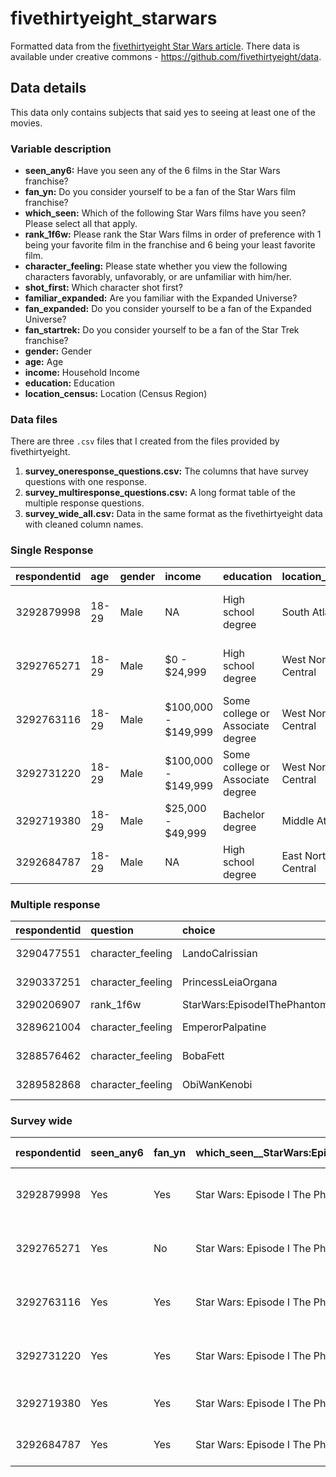 # fivethirtyeight_starwars
Formatted data from the [fivethirtyeight Star Wars article](https://fivethirtyeight.com/features/americas-favorite-star-wars-movies-and-least-favorite-characters/). There data is available under creative commons - https://github.com/fivethirtyeight/data.

## Data details

This data only contains subjects that said yes to seeing at least one of the movies. 


### Variable description

- **seen_any6:** Have you seen any of the 6 films in the Star Wars franchise? 
- **fan_yn:** Do you consider yourself to be a fan of the Star Wars film franchise?
- **which_seen:** Which of the following Star Wars films have you seen? Please select all that apply.
- **rank_1f6w:** Please rank the Star Wars films in order of preference with 1 being your favorite film in the franchise and 6 being your least favorite film.
- **character_feeling:** Please state whether you view the following characters favorably, unfavorably, or are unfamiliar with him/her.
- **shot_first:** Which character shot first?
- **familiar_expanded:** Are you familiar with the Expanded Universe?
- **fan_expanded:** Do you consider yourself to be a fan of the Expanded Universe?
- **fan_startrek:** Do you consider yourself to be a fan of the Star Trek franchise?
- **gender:** Gender
- **age:** Age
- **income:** Household Income
- **education:** Education
- **location_census:** Location (Census Region)

### Data files

There are three `.csv` files that I created from the files provided by fivethirtyeight.

1. **survey_oneresponse_questions.csv:** The columns that have survey questions with one response.
2. **survey_multiresponse_questions.csv:** A long format table of the multiple response questions.
3. **survey_wide_all.csv:** Data in the same format as the fivethirtyeight data with cleaned column names.



### Single Response

| respondentid|age   |gender |income              |education                        |location_census    |seen_any6 |fan_yn |fan_expanded |fan_startrek |shot_first                       |
|------------:|:-----|:------|:-------------------|:--------------------------------|:------------------|:---------|:------|:------------|:------------|:--------------------------------|
|   3292879998|18-29 |Male   |NA                  |High school degree               |South Atlantic     |Yes       |Yes    |No           |No           |I don't understand this question |
|   3292765271|18-29 |Male   |$0 - $24,999        |High school degree               |West North Central |Yes       |No     |NA           |No           |I don't understand this question |
|   3292763116|18-29 |Male   |$100,000 - $149,999 |Some college or Associate degree |West North Central |Yes       |Yes    |NA           |Yes          |I don't understand this question |
|   3292731220|18-29 |Male   |$100,000 - $149,999 |Some college or Associate degree |West North Central |Yes       |Yes    |No           |No           |Greedo                           |
|   3292719380|18-29 |Male   |$25,000 - $49,999   |Bachelor degree                  |Middle Atlantic    |Yes       |Yes    |No           |Yes          |Han                              |
|   3292684787|18-29 |Male   |NA                  |High school degree               |East North Central |Yes       |Yes    |No           |No           |Han

### Multiple response

| respondentid|question          |choice                            |answer               |
|------------:|:-----------------|:---------------------------------|:--------------------|
|   3290477551|character_feeling |LandoCalrissian                   |Somewhat favorably   |
|   3290337251|character_feeling |PrincessLeiaOrgana                |Very favorably       |
|   3290206907|rank_1f6w         |StarWars:EpisodeIThePhantomMenace |6                    |
|   3289621004|character_feeling |EmperorPalpatine                  |Somewhat favorably   |
|   3288576462|character_feeling |BobaFett                          |Somewhat unfavorably |
|   3289582868|character_feeling |ObiWanKenobi                      |Very favorably       |

### Survey wide

| respondentid|seen_any6 |fan_yn |which_seen__StarWars:EpisodeIThePhantomMenace |which_seen__StarWars:EpisodeIIAttackoftheClones |which_seen__StarWars:EpisodeIIIRevengeoftheSith |which_seen__StarWars:EpisodeIVANewHope |which_seen__StarWars:EpisodeVTheEmpireStrikesBack |which_seen__StarWars:EpisodeVIReturnoftheJedi | rank_1f6w__StarWars:EpisodeIThePhantomMenace| rank_1f6w__StarWars:EpisodeIIAttackoftheClones| rank_1f6w__StarWars:EpisodeIIIRevengeoftheSith| rank_1f6w__StarWars:EpisodeIVANewHope| rank_1f6w__StarWars:EpisodeVTheEmpireStrikesBack| rank_1f6w__StarWars:EpisodeVIReturnoftheJedi|character_feeling__HanSolo |character_feeling__LukeSkywalker |character_feeling__PrincessLeiaOrgana |character_feeling__AnakinSkywalker |character_feeling__ObiWanKenobi |character_feeling__EmperorPalpatine         |character_feeling__DarthVader |character_feeling__LandoCalrissian          |character_feeling__BobaFett |character_feeling__C-3P0 |character_feeling__R2D2 |character_feeling__JarJarBinks |character_feeling__PadmeAmidala             |character_feeling__Yoda |shot_first                       |familiar_expanded |fan_expanded |fan_startrek |gender |age   |income              |education                        |location_census    |
|------------:|:---------|:------|:---------------------------------------------|:-----------------------------------------------|:-----------------------------------------------|:--------------------------------------|:-------------------------------------------------|:---------------------------------------------|--------------------------------------------:|----------------------------------------------:|----------------------------------------------:|-------------------------------------:|------------------------------------------------:|--------------------------------------------:|:--------------------------|:--------------------------------|:-------------------------------------|:----------------------------------|:-------------------------------|:-------------------------------------------|:-----------------------------|:-------------------------------------------|:---------------------------|:------------------------|:-----------------------|:------------------------------|:-------------------------------------------|:-----------------------|:--------------------------------|:-----------------|:------------|:------------|:------|:-----|:-------------------|:--------------------------------|:------------------|
|   3292879998|Yes       |Yes    |Star Wars: Episode I  The Phantom Menace      |Star Wars: Episode II  Attack of the Clones     |Star Wars: Episode III  Revenge of the Sith     |Star Wars: Episode IV  A New Hope      |Star Wars: Episode V The Empire Strikes Back      |Star Wars: Episode VI Return of the Jedi      |                                            3|                                              2|                                              1|                                     4|                                                5|                                            6|Very favorably             |Very favorably                   |Very favorably                        |Very favorably                     |Very favorably                  |Very favorably                              |Very favorably                |Unfamiliar (N/A)                            |Unfamiliar (N/A)            |Very favorably           |Very favorably          |Very favorably                 |Very favorably                              |Very favorably          |I don't understand this question |Yes               |No           |No           |Male   |18-29 |NA                  |High school degree               |South Atlantic     |
|   3292765271|Yes       |No     |Star Wars: Episode I  The Phantom Menace      |Star Wars: Episode II  Attack of the Clones     |Star Wars: Episode III  Revenge of the Sith     |NA                                     |NA                                                |NA                                            |                                            1|                                              2|                                              3|                                     4|                                                5|                                            6|Somewhat favorably         |Somewhat favorably               |Somewhat favorably                    |Somewhat favorably                 |Somewhat favorably              |Unfamiliar (N/A)                            |Unfamiliar (N/A)              |Unfamiliar (N/A)                            |Unfamiliar (N/A)            |Unfamiliar (N/A)         |Unfamiliar (N/A)        |Unfamiliar (N/A)               |Unfamiliar (N/A)                            |Unfamiliar (N/A)        |I don't understand this question |No                |NA           |No           |Male   |18-29 |$0 - $24,999        |High school degree               |West North Central |
|   3292763116|Yes       |Yes    |Star Wars: Episode I  The Phantom Menace      |Star Wars: Episode II  Attack of the Clones     |Star Wars: Episode III  Revenge of the Sith     |Star Wars: Episode IV  A New Hope      |Star Wars: Episode V The Empire Strikes Back      |Star Wars: Episode VI Return of the Jedi      |                                            5|                                              6|                                              1|                                     2|                                                4|                                            3|Very favorably             |Very favorably                   |Very favorably                        |Very favorably                     |Very favorably                  |Somewhat favorably                          |Very favorably                |Somewhat favorably                          |Somewhat unfavorably        |Very favorably           |Very favorably          |Very favorably                 |Very favorably                              |Very favorably          |I don't understand this question |No                |NA           |Yes          |Male   |18-29 |$100,000 - $149,999 |Some college or Associate degree |West North Central |
|   3292731220|Yes       |Yes    |Star Wars: Episode I  The Phantom Menace      |Star Wars: Episode II  Attack of the Clones     |Star Wars: Episode III  Revenge of the Sith     |Star Wars: Episode IV  A New Hope      |Star Wars: Episode V The Empire Strikes Back      |Star Wars: Episode VI Return of the Jedi      |                                            5|                                              4|                                              6|                                     2|                                                1|                                            3|Very favorably             |Somewhat favorably               |Somewhat favorably                    |Somewhat unfavorably               |Very favorably                  |Very unfavorably                            |Somewhat favorably            |Neither favorably nor unfavorably (neutral) |Very favorably              |Somewhat favorably       |Somewhat favorably      |Very unfavorably               |Somewhat favorably                          |Somewhat favorably      |Greedo                           |Yes               |No           |No           |Male   |18-29 |$100,000 - $149,999 |Some college or Associate degree |West North Central |
|   3292719380|Yes       |Yes    |Star Wars: Episode I  The Phantom Menace      |Star Wars: Episode II  Attack of the Clones     |Star Wars: Episode III  Revenge of the Sith     |Star Wars: Episode IV  A New Hope      |Star Wars: Episode V The Empire Strikes Back      |Star Wars: Episode VI Return of the Jedi      |                                            1|                                              4|                                              3|                                     6|                                                5|                                            2|Very favorably             |Very favorably                   |Very favorably                        |Very favorably                     |Very favorably                  |Neither favorably nor unfavorably (neutral) |Very favorably                |Neither favorably nor unfavorably (neutral) |Somewhat favorably          |Somewhat favorably       |Somewhat favorably      |Somewhat favorably             |Neither favorably nor unfavorably (neutral) |Very favorably          |Han                              |Yes               |No           |Yes          |Male   |18-29 |$25,000 - $49,999   |Bachelor degree                  |Middle Atlantic    |
|   3292684787|Yes       |Yes    |Star Wars: Episode I  The Phantom Menace      |Star Wars: Episode II  Attack of the Clones     |Star Wars: Episode III  Revenge of the Sith     |Star Wars: Episode IV  A New Hope      |Star Wars: Episode V The Empire Strikes Back      |Star Wars: Episode VI Return of the Jedi      |                                            6|                                              5|                                              4|                                     3|                                                1|                                            2|Very favorably             |Very favorably                   |Somewhat favorably                    |Somewhat favorably                 |Very favorably                  |Very favorably                              |Very favorably                |Very favorably                              |Very favorably              |Somewhat favorably       |Very favorably          |Somewhat unfavorably           |Somewhat favorably                          |Very favorably          |Han                              |Yes               |No           |No           |Male   |18-29 |NA                  |High school degree               |East North Central |
